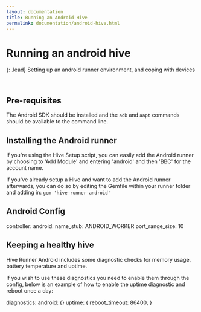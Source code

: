 ```yaml
---
layout: documentation
title: Running an Android Hive
permalink: documentation/android-hive.html
---
```


# Running an android hive

{: .lead}
Setting up an android runner environment, and coping with devices

<br />

## Pre-requisites

The Android SDK should be installed and the `adb` and `aapt` commands should be available to the command line.

## Installing the Android runner

If you're using the Hive Setup script, you can easily add the Android runner by choosing to 'Add Module' and entering 'android' and then 'BBC' for the account name.

If you've already setup a Hive and want to add the Android runner afterwards, you can do so by editing the Gemfile within your runner folder and adding in:
`gem 'hive-runner-android'`

## Android Config

  controller:
    android:
      name_stub: ANDROID_WORKER
      port_range_size: 10

## Keeping a healthy hive

Hive Runner Android includes some diagnostic checks for memory usage, battery temperature and uptime.

If you wish to use these diagnostics you need to enable them through the config, below is an example of how to enable the uptime diagnostic and reboot once a day:

   diagnostics:
     android: {}
       uptime: {
              reboot_timeout: 86400,
            }


